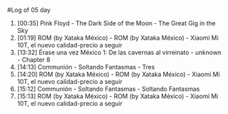 #Log of 05 day

1. [00:35] Pink Floyd - The Dark Side of the Moon - The Great Gig in the Sky
1. [01:19] ROM (by Xataka México) - ROM (by Xataka México) - Xiaomi Mi 10T, el nuevo calidad-precio a seguir
1. [13:32] Érase una vez México 1: De las cavernas al virreinato - unknown - Chapter 8
1. [14:13] Communión - Soltando Fantasmas - Tres
1. [14:20] ROM (by Xataka México) - ROM (by Xataka México) - Xiaomi Mi 10T, el nuevo calidad-precio a seguir
1. [15:12] Communión - Soltando Fantasmas - Soltando Fantasmas
1. [15:13] ROM (by Xataka México) - ROM (by Xataka México) - Xiaomi Mi 10T, el nuevo calidad-precio a seguir
